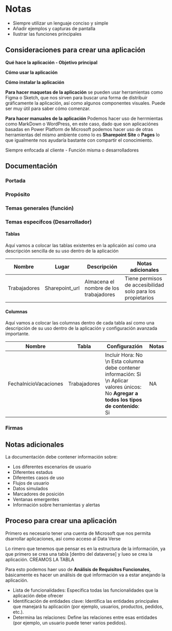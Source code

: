 # Notas

+ Siempre utilizar un lenguaje conciso y simple
+ Añadir ejemplos y capturas de pantalla
+ Ilustrar las funciones principales 



## Consideraciones para crear una aplicación

**Qué hace la aplicación - Objetivo principal**

**Cómo usar la aplicación**

**Cómo instalar la aplicación**

**Para hacer maquetas de la aplicación** se pueden usar herramientas como Figma o Sketch, que nos sirven para buscar una forma de distribuir gráficamente la aplicación, así como algunos componentes visuales. Puede ser muy útil para saber cómo comenzar. 

**Para hacer manuales de la aplicación** Podemos hacer uso de herrmientas como MarkDown o WordPress, en este caso, dado que son aplicaciónes basadas en Power Platform de Microsoft podemos hacer uso de otras herramientas del mismo ambiente como lo es **Sharepoint Site** o **Pages** lo que igualmente nos ayudaría bastante con compartir el conocimiento. 

Siempre enfocada al cliente - Función misma o desarrolladores



## Documentación

### Portada 



### Propósito



### Temas generales (función)



### Temas específcos (Desarrollador)

#### Tablas

Aquí vamos a colocar las tablas existentes en la aplicaión así como una descripción sencilla de su uso dentro de la aplicación

| Nombre | Lugar | Descripción | Notas adicionales |
| --- | --- | --- | --- |
| Trabajadores | Sharepoint_url | Almacena el nombre de los trabajadores | Tiene permisos de accesibilidad solo para los propietarios |




#### Columnas

Aquí vamos a colocar las columnas dentro de cada tabla así como una descripción de su uso dentro de la aplicación y configuración avanzada importante.

| Nombre | Tabla | Configurazión | Notas | 
| --- | --- | --- | --- |
| FechaInicioVacaciones | Trabajadores | Incluir Hora: No \n Esta columna debe contener información: Si \n Aplicar valores únicos: No  **Agregar a todos los tipos de contenido**: Si | NA | 



### Firmas 




## Notas adicionales

La documentación debe contener información sobre: 

+ Los diferentes escenarios de usuario
+ Diferentes estadus
+ Diferentes casos de uso
+ Flujos de usuario
+ Datos simulados
+ Marcadores de posición
+ Ventanas emergentes
+ Información sobre herramientas y alertas



## Proceso para crear una aplicación

Primero es necesario tener una cuenta de Microsoft que nos permita dsarrollar aplicaciones, así como acceso al Data Verse

Lo rimero que tenemos que pensar es en la estructura de la información, ya que primero se crea una tabla [dentro del dataverse] y lueo se crea la aplicación. CREAMOS LA TABLA

Para esto podemos haer uso de **Análisis de Requisitos Funcionales**, básicamente es hacer un análisis de qué información va a estar anejando la aplicación. 

+ Lista de funcionalidades: Especifica todas las funcionalidades que la aplicación debe ofrecer
+ Identificación de entidades clave: Identifica las entidades principales que manejará tu aplicación (por ejemplo, usuarios, productos, pedidos, etc.).
+ Determina las relaciones: Define las relaciones entre esas entidades (por ejemplo, un usuario puede tener varios pedidos).









